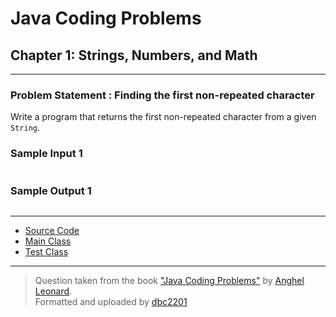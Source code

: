 # Java Coding Problems

## Chapter 1: Strings, Numbers, and Math

---

### Problem Statement : Finding the first non-repeated character

Write a program that returns the
first non-repeated character from a given `String`.

### Sample Input 1

```

```

### Sample Output 1

```

```

---

* [Source Code]()
* [Main Class](src/main/java/io/github/dbc/Main.java)
* [Test Class]()

---
> Question taken from the book
> ["Java Coding Problems"](https://www.packtpub.com/product/java-coding-problems/9781789801415)
> by [Anghel Leonard](https://github.com/AnghelLeonard/).  
> Formatted and uploaded by [dbc2201](https://github.com/dbc2201)
